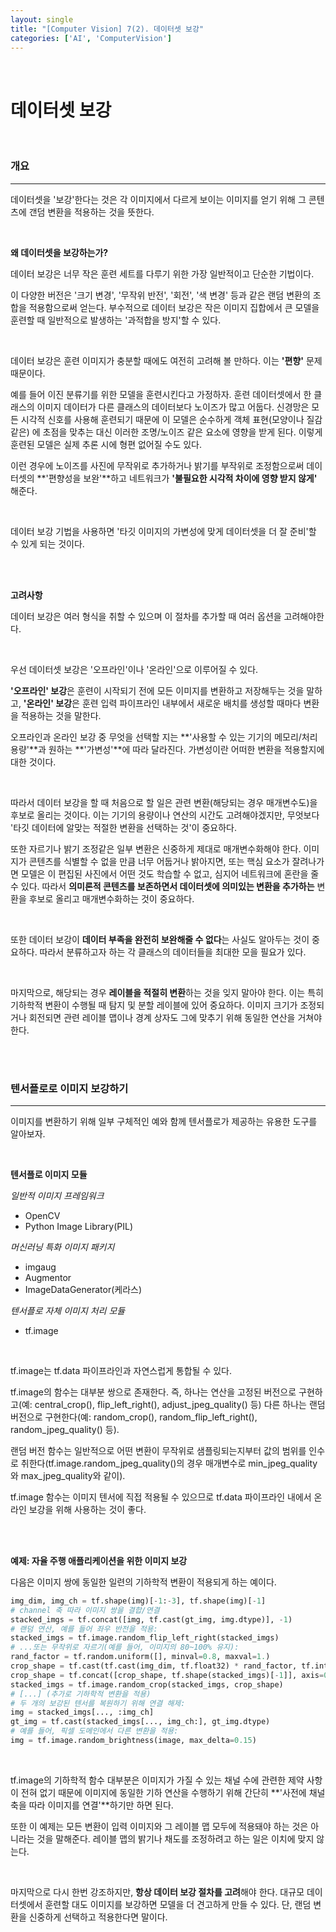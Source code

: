 ```yaml
---
layout: single
title: "[Computer Vision] 7(2). 데이터셋 보강"
categories: ['AI', 'ComputerVision']
---
```




<br>

# 데이터셋 보강

<br>

### 개요

---

데이터셋을 '보강'한다는 것은 각 이미지에서 다르게 보이는 이미지를 얻기 위해 그 콘텐츠에 갠덤 변환을 적용하는 것을 뜻한다. 

<br>

**왜 데이터셋을 보강하는가?**

데이터 보강은 너무 작은 훈련 세트를 다루기 위한 가장 일반적이고 단순한 기법이다. 

이 다양한 버전은 '크기 변경', '무작위 반전', '회전', '색 변경' 등과 같은 랜덤 변환의 조합을 적용함으로써 얻는다. 부수적으로 데이터 보강은 작은 이미지 집합에서 큰 모델을 훈련할 때 일반적으로 발생하는 '과적합을 방지'할 수 있다. 

<br>

데이터 보강은 훈련 이미지가 충분할 때에도 여전히 고려해 볼 만하다. 이는 **'편향'** 문제 때문이다. 

예를 들어 이진 분류기를 위한 모델을 훈련시킨다고 가정하자. 훈련 데이터셋에서 한 클래스의 이미지 데이터가 다른 클래스의 데이터보다 노이즈가 많고 어둡다. 신경망은 모든 시각적 신호를 사용해 훈련되기 때문에 이 모델은 순수하게 객체 표현(모양이나 질감 같은) 에 초점을 맞추는 대신 이러한 조명/노이즈 같은 요소에 영향을 받게 된다. 이렇게 훈련된 모델은 실제 추론 시에 형편 없어질 수도 있다. 

이런 경우에 노이즈를 사진에 무작위로 추가하거나 밝기를 부작위로 조정함으로써 데이터셋의 **'편향성을 보완'**하고 네트워크가 **'불필요한 시각적 차이에 영향 받지 않게'** 해준다. 

<br>

데이터 보강 기법을 사용하면 '타깃 이미지의 가변성에 맞게 데이터셋을 더 잘 준비'할 수 있게 되는 것이다. 

<br>

<br>

**고려사항**

데이터 보강은 여러 형식을 취할 수 있으며 이 절차를 추가할 때 여러 옵션을 고려해야한다. 

<br>

우선 데이터셋 보강은 '오프라인'이나 '온라인'으로 이루어질 수 있다. 

**'오프라인' 보강**은 훈련이 시작되기 전에 모든 이미지를 변환하고 저장해두는 것을 말하고, **'온라인' 보강**은 훈련 입력 파이프라인 내부에서 새로운 배치를 생성할 때마다 변환을 적용하는 것을 말한다. 

오프라인과 온라인 보강 중 무엇을 선택할 지는 **'사용할 수 있는 기기의 메모리/처리 용량'**과 원하는 **'가변성'**에 따라 달라진다. 가변성이란 어떠한 변환을 적용할지에 대한 것이다. 

<br>

따라서 데이터 보강을 할 때 처음으로 할 일은 관련 변환(해당되는 경우 매개변수도)을 후보로 올리는 것이다. 이는 기기의 용량이나 연산의 시간도 고려해야겠지만, 무엇보다 '타깃 데이터에 알맞는 적절한 변환을 선택하는 것'이 중요하다. 

또한 자르기나 밝기 조정같은 일부 변환은 신중하게 제대로 매개변수화해야 한다. 이미지가 콘텐츠를 식별할 수 없을 만큼 너무 어둡거나 밝아지면, 또는 핵심 요소가 잘려나가면 모델은 이 편집된 사진에서 어떤 것도 학습할 수 없고, 심지어 네트워크에 혼란을 줄 수 있다. 따라서 **의미론적 콘텐츠를 보존하면서 데이터셋에 의미있는 변환을 추가하는** 변환을 후보로 올리고 매개변수화하는 것이 중요하다. 

<br>

또한 데이터 보강이 **데이터 부족을 완전히 보완해줄 수 없다**는 사실도 알아두는 것이 중요하다. 따라서 분류하고자 하는 각 클래스의 데이터들을 최대한 모을 필요가 있다. 

<br>

마지막으로, 해당되는 경우 **레이블을 적절히 변환**하는 것을 잊지 말아야 한다. 이는 특히 기하학적 변환이 수행될 때 탐지 및 분할 레이블에 있어 중요하다. 이미지 크기가 조정되거나 회전되면 관련 레이블 맵이나 경계 상자도 그에 맞추기 위해 동일한 연산을 거쳐야 한다. 

<br>

<br>

### 텐서플로로 이미지 보강하기

---

이미지를 변환하기 위해 일부 구체적인 예와 함께 텐서플로가 제공하는 유용한 도구를 알아보자.

<br>

**텐서플로 이미지 모듈**

_일반적 이미지 프레임워크_

* OpenCV
* Python Image Library(PIL)

_머신러닝 특화 이미지 패키지_

* imgaug
* Augmentor
* ImageDataGenerator(케라스)

_텐서플로 자체 이미지 처리 모듈_

* tf.image

<br>

tf.image는 tf.data 파이프라인과 자연스럽게 통합될 수 있다. 

tf.image의 함수는 대부분 쌍으로 존재한다. 즉, 하나는 연산을 고정된 버전으로 구현하고(예: central_crop(), flip_left_right(), adjust_jpeg_quality() 등) 다른 하나는 랜덤 버전으로 구현한다(예: random_crop(), random_flip_left_right(), random_jpeg_quality() 등). 

랜덤 버전 함수는 일반적으로 어떤 변환이 무작위로 샘플링되는지부터 값의 범위를 인수로 취한다(tf.image.random_jpeg_quality()의 경우 매개변수로 min_jpeg_quality와 max_jpeg_quality와 같이). 

tf.image 함수는 이미지 텐서에 직접 적용될 수 있으므로 tf.data 파이프라인 내에서 온라인 보강을 위해 사용하는 것이 좋다. 

<br>

<br>

**예제: 자율 주행 애플리케이션을 위한 이미지 보강**

다음은 이미지 쌍에 동일한 일련의 기하학적 변환이 적용되게 하는 예이다. 

```python
img_dim, img_ch = tf.shape(img)[-1:-3], tf.shape(img)[-1]
# channel 축 따라 이미지 쌍을 결합/연결
stacked_imgs = tf.concat([img, tf.cast(gt_img, img.dtype)], -1)
# 랜덤 연산, 예를 들어 좌우 반전을 적용:
stacked_imgs = tf.image.random_flip_left_right(stacked_imgs)
# ...또는 무작위로 자르기(예를 들어, 이미지의 80~100% 유지):
rand_factor = tf.random.uniform([], minval=0.8, maxval=1.)
crop_shape = tf.cast(tf.cast(img_dim, tf.float32) * rand_factor, tf.int32)
crop_shape = tf.concat([crop_shape, tf.shape(stacked_imgs)[-1]], axis=0)
stacked_imgs = tf.image.random_crop(stacked_imgs, crop_shape)
# [...] (추가로 기하학적 변환을 적용)
# 두 개의 보강된 텐서를 복원하기 위해 연결 해제:
img = stacked_imgs[..., :img_ch]
gt_img = tf.cast(stacked_imgs[..., img_ch:], gt_img.dtype)
# 예를 들어, 픽셀 도메인에서 다른 변환을 적용:
img = tf.image.random_brightness(image, max_delta=0.15)
```

<br>

tf.image의 기하학적 함수 대부분은 이미지가 가질 수 있는 채널 수에 관련한 제약 사항이 전혀 없기 때문에 이미지에 동일한 기하 연산을 수행하기 위해 간단히 **'사전에 채널 축을 따라 이미지를 연결'**하기만 하면 된다. 

또한 이 예제는 모든 변환이 입력 이미지와 그 레이블 맵 모두에 적용돼야 하는 것은 아니라는 것을 말해준다. 레이블 맵의 밝기나 채도를 조정하려고 하는 일은 이치에 맞지 않는다. 

<br>

마지막으로 다시 한번 강조하지만, **항상 데이터 보강 절차를 고려**해야 한다. 대규모 데이터셋에서 훈련할 대도 이미지를 보강하면 모델을 더 견고하게 만들 수 있다. 단, 랜덤 변환을 신중하게 선택하고 적용한다면 말이다. 
